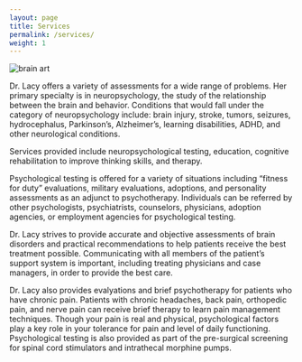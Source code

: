 ```yaml
---
layout: page
title: Services
permalink: /services/
weight: 1
---
```


![brain art](../images/brain-art.jpg)

Dr. Lacy offers a variety of assessments for a wide range of problems.  Her primary specialty is in neuropsychology, the study of the relationship between the brain and behavior. Conditions that would fall under the category of neuropsychology include: brain injury, stroke, tumors, seizures, hydrocephalus, Parkinson’s, Alzheimer’s, learning disabilities, ADHD, and other neurological conditions.  

Services provided include neuropsychological testing, education, cognitive rehabilitation to improve thinking skills, and therapy.

Psychological testing is offered for a variety of situations including “fitness for duty” evaluations, military evaluations, adoptions, and personality assessments as an adjunct to psychotherapy.  Individuals can be referred by other psychologists, psychiatrists, counselors, physicians, adoption agencies, or employment agencies for psychological testing.

Dr. Lacy strives to provide accurate and objective assessments of brain disorders and practical recommendations to help patients receive the best treatment possible. Communicating with all members of the patient’s support system is important, including treating physicians and case managers, in order to provide the best care.  

Dr. Lacy also provides evalyations and brief psychotherapy for patients who have chronic pain.  Patients with chronic headaches, back pain, orthopedic pain, and nerve pain can receive brief therapy to learn pain management techniques.  Though your pain is real and physical, psychological factors play a key role in your tolerance for pain and level of daily functioning.  Psychological testing is also provided as part of the pre-surgical screening for spinal cord stimulators and intrathecal morphine pumps.
